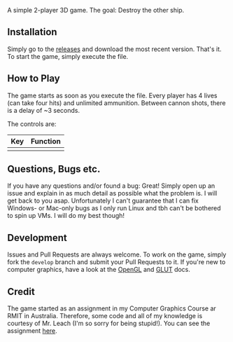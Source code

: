 A simple 2-player 3D game. The goal: Destroy the other ship.

## Installation
Simply go to the [releases](https://github.com/SophieAu/sink-the-boat/releases) and download the most recent version. That's it. To start the game, simply execute the file.

## How to Play
The game starts as soon as you execute the file. Every player has 4 lives (can take four hits) and unlimited ammunition. Between cannon shots, there is a delay of ~3 seconds.

The controls are:

|Key | Function|
|----|---------|
|    |         |

## Questions, Bugs etc.
If you have any questions and/or found a bug: Great! Simply open up an issue and explain in as much detail as possible what the problem is. I will get back to you asap. Unfortunately I can't guarantee that I can fix Windows- or Mac-only bugs as I only run Linux and tbh can't be bothered to spin up VMs. I will do my best though!

## Development
Issues and Pull Requests are always welcome. To work on the game, simply fork the `develop` branch and submit your Pull Requests to it. If you're new to computer graphics, have a look at the [OpenGL](https://www.opengl.org/sdk/docs/man2/xhtml/) and [GLUT](https://www.opengl.org/documentation/specs/glut/spec3/spec3.html) docs.

## Credit
The game started as an assignment in my Computer Graphics Course ar RMIT in Australia. Therefore, some code and all of my knowledge is courtesy of Mr. Leach (I'm so sorry for being stupid!). You can see the assignment [here](http://goanna.cs.rmit.edu.au/~gl/teaching/Interactive3D/index.xhtml).
